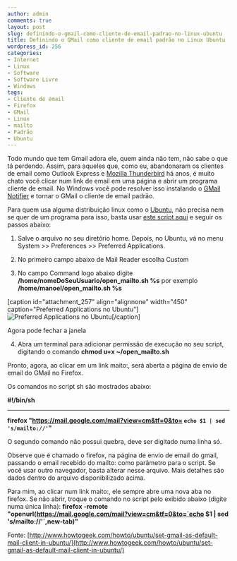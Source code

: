 ```yaml
---
author: admin
comments: true
layout: post
slug: definindo-o-gmail-como-cliente-de-email-padrao-no-linux-ubuntu
title: Definindo o GMail como cliente de email padrão no Linux Ubuntu
wordpress_id: 256
categories:
- Internet
- Linux
- Software
- Software Livre
- Windows
tags:
- Cliente de email
- Firefox
- GMail
- Linux
- mailto
- Padrão
- Ubuntu
---
```


Todo mundo que tem Gmail adora ele, quem ainda não tem, não sabe o que tá perdendo. Assim, para aqueles que, como eu, abandonaram os clientes de email como Outlook Express e [Mozilla Thunderbird](http://pt-br.www.mozilla.com/pt-BR/thunderbird/) há anos, é muito chato você clicar num link de email em uma página e abrir um programa cliente de email. No Windows você pode resolver isso instalando o [GMail Notifier](http://superdownloads.uol.com.br/download/163/gmail-notifier/) e tornar o GMail o cliente de email padrão.

Para quem usa alguma distribuição linux como o [Ubuntu](http://www.ubuntu.com/), não precisa nem se quer de um programa para isso, basta usar [este script aqui](http://manoelcampos.com.br/wp-content/uploads/open_mailto.sh) e seguir os passos abaixo:



	
  1. Salve o arquivo no seu diretório home. Depois, no Ubuntu, vá no menu System >> Preferences >> Preferred Applications.

	
  2. No primeiro campo abaixo de Mail Reader escolha Custom

	
  3. No campo Command logo abaixo digite **/home/nomeDoSeuUsuario/open_mailto.sh %s**
por exemplo **/home/manoel/open_mailto.sh %s**

[caption id="attachment_257" align="alignnone" width="450" caption="Preferred Applications no Ubuntu"]![Preferred Applications no Ubuntu](http://manoelcampos.com/wp-content/uploads/2009/03/preferredapplications.png)[/caption]

Agora pode fechar a janela

	
  4. Abra um terminal para adicionar permissão de execução no seu script, digitando o comando **chmod u+x ~/open_mailto.sh**


Pronto, agora, ao clicar em um link maito:, será aberta a página de envio de email do GMail no Firefox.

Os comandos no script sh são mostrados abaixo:

**#!/bin/sh**

** **

**firefox "https://mail.google.com/mail?view=cm&tf=0&to=
`echo $1 | sed 's/mailto://'`"**

O segundo comando não possui quebra, deve ser digitado numa linha só.

Observe que é chamado o firefox, na página de envio de email do gmail, passando o email recebido do mailto: como parâmetro para o script. Se você usar outro navegador, basta alterar nesse arquivo. Mais detalhes são dados dentro do arquivo disponibilizado acima.

Para mim, ao clicar num link maito:, ele sempre abre uma nova aba no firefox. Se não abrir, troque o comando
no script pelo exibido abaixo (digite numa única linha):
**firefox -remote "openurl(https://mail.google.com/mail?view=cm&tf=0&to=`echo $1 | sed 's/mailto://'`,new-tab)"**

Fonte: [http://www.howtogeek.com/howto/ubuntu/set-gmail-as-default-mail-client-in-ubuntu/](http://www.howtogeek.com/howto/ubuntu/set-gmail-as-default-mail-client-in-ubuntu/)
